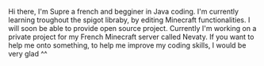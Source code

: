 Hi there, I'm Supre a french and begginer in Java coding. I'm currently learning troughout the spigot libraby, by editing Minecraft functionalities.
I will soon be able to provide open source project. Currently I'm working on a private project for my French Minecraft server called Nevaty.
If you want to help me onto something, to help me improve my coding skills, I would be very glad ^^

<!---
Supre-le-sucre/Supre-le-sucre is a ✨ special ✨ repository because its `README.md` (this file) appears on your GitHub profile.
You can click the Preview link to take a look at your changes.
--->
